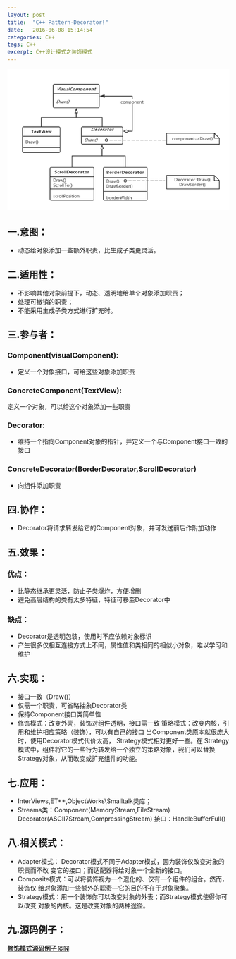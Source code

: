 ```yaml
---
layout: post
title:  "C++ Pattern-Decorator!"
date:   2016-06-08 15:14:54
categories: C++
tags: C++
excerpt: C++设计模式之装饰模式
---
```


![Image](https://github.com/cheng668/image/blob/master/%E8%A3%85%E9%A5%B0%E6%A8%A1%E5%BC%8F.png)

## 一.意图：

* 动态给对象添加一些额外职责，比生成子类更灵活。

## 二.适用性：

* 不影响其他对象前提下，动态、透明地给单个对象添加职责；
* 处理可撤销的职责；
* 不能采用生成子类方式进行扩充时。

## 三.参与者：

### Component(visualComponent):
* 定义一个对象接口，可给这些对象添加职责
### ConcreteComponent(TextView):
定义一个对象，可以给这个对象添加一些职责
### Decorator:
* 维持一个指向Component对象的指针，并定义一个与Component接口一致的接口
### ConcreteDecorator(BorderDecorator,ScrollDecorator)
* 向组件添加职责

## 四.协作：

* Decorator将请求转发给它的Component对象，并可发送前后作附加动作

## 五.效果：

### 优点：
* 比静态继承更灵活，防止子类爆炸，方便增删
* 避免高层结构的类有太多特征，特征可移至Decorator中
### 缺点：
* Decorator是透明包装，使用时不应依赖对象标识
* 产生很多仅相互连接方式上不同，属性值和类相同的相似小对象，难以学习和维护

## 六.实现：

* 接口一致（Draw()）
* 仅需一个职责，可省略抽象Decorator类
* 保持Component接口类简单性
* 修饰模式：改变外壳，装饰对组件透明，接口需一致
  策略模式：改变内核，引用和维护相应策略（装饰），可以有自己的接口
当Component类原本就很庞大时，使用Decorator模式代价太高， Strategy模式相对更好一些。在 Strategy模式中，组件将它的一些行为转发给一个独立的策略对象，我们可以替换Strategy对象，从而改变或扩充组件的功能。

## 七.应用：

* InterViews,ET++,ObjectWorks\Smalltalk类库；
* Streams类：Component(MemoryStream,FileStream)
             Decorator(ASCII7Stream,CompressingStream)
             接口：HandleBufferFull()

## 八.相关模式：

* Adapter模式： Decorator模式不同于Adapter模式，因为装饰仅改变对象的职责而不改
变它的接口；而适配器将给对象一个全新的接口。
* Composite模式：可以将装饰视为一个退化的、仅有一个组件的组合。然而，装饰仅
给对象添加一些额外的职责—它的目的不在于对象聚集。
* Strategy模式：用一个装饰你可以改变对象的外表；而Strategy模式使得你可以改变
对象的内核。这是改变对象的两种途径。

## 九.源码例子：

**[修饰模式源码例子 🇨🇳](https://github.com/cheng668/Pattern-Decorator)**